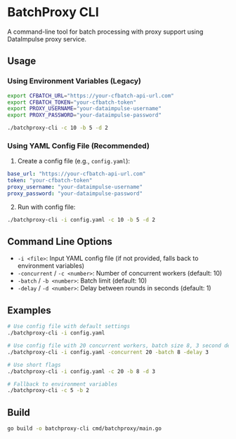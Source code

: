 # BatchProxy CLI

A command-line tool for batch processing with proxy support using DataImpulse proxy service.

## Usage

### Using Environment Variables (Legacy)

```bash
export CFBATCH_URL="https://your-cfbatch-api-url.com"
export CFBATCH_TOKEN="your-cfbatch-token"
export PROXY_USERNAME="your-dataimpulse-username"
export PROXY_PASSWORD="your-dataimpulse-password"

./batchproxy-cli -c 10 -b 5 -d 2
```

### Using YAML Config File (Recommended)

1. Create a config file (e.g., `config.yaml`):

```yaml
base_url: "https://your-cfbatch-api-url.com"
token: "your-cfbatch-token"
proxy_username: "your-dataimpulse-username"
proxy_password: "your-dataimpulse-password"
```

2. Run with config file:

```bash
./batchproxy-cli -i config.yaml -c 10 -b 5 -d 2
```

## Command Line Options

- `-i <file>`: Input YAML config file (if not provided, falls back to environment variables)
- `-concurrent` / `-c <number>`: Number of concurrent workers (default: 10)
- `-batch` / `-b <number>`: Batch limit (default: 10)
- `-delay` / `-d <number>`: Delay between rounds in seconds (default: 1)

## Examples

```bash
# Use config file with default settings
./batchproxy-cli -i config.yaml

# Use config file with 20 concurrent workers, batch size 8, 3 second delay
./batchproxy-cli -i config.yaml -concurrent 20 -batch 8 -delay 3

# Use short flags
./batchproxy-cli -i config.yaml -c 20 -b 8 -d 3

# Fallback to environment variables
./batchproxy-cli -c 5 -b 2
```

## Build

```bash
go build -o batchproxy-cli cmd/batchproxy/main.go
```